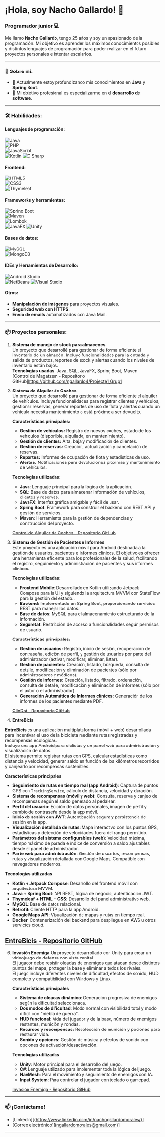 # ¡Hola, soy Nacho Gallardo! 👋  

### Programador junior 💻

Me llamo **Nacho Gallardo**, tengo 25 años y soy un apasionado de la programación. Mi objetivo es aprender los máximos conocimientos posibles y distintos lenguajes de programación para poder realizar en el futuro proyectos personales e intentar escalarlos.

---

### 🚀 **Sobre mí:**  
- 🌱 Actualmente estoy profundizando mis conocimientos en **Java** y **Spring Boot**.  
- 🎯 Mi objetivo profesional es especializarme en el **desarrollo de software**. 

---

### 🛠️ **Habilidades:**  

#### **Lenguajes de programación:**  
![Java](https://img.shields.io/badge/Java-ED8B00?style=for-the-badge&logo=java&logoColor=white)  
![PHP](https://img.shields.io/badge/PHP-777BB4?style=for-the-badge&logo=php&logoColor=white)  
![JavaScript](https://img.shields.io/badge/JavaScript-F7DF1E?style=for-the-badge&logo=javascript&logoColor=black)   
![Kotlin](https://img.shields.io/badge/Kotlin-0095D5?style=for-the-badge&logo=kotlin&logoColor=white)
![C Sharp](https://img.shields.io/badge/C%23-239120?style=for-the-badge&logo=c-sharp&logoColor=white)

#### **Frontend:**  
![HTML5](https://img.shields.io/badge/HTML5-E34F26?style=for-the-badge&logo=html5&logoColor=white)  
![CSS3](https://img.shields.io/badge/CSS3-1572B6?style=for-the-badge&logo=css3&logoColor=white)  
![Thymeleaf](https://img.shields.io/badge/Thymeleaf-005F0F?style=for-the-badge&logo=thymeleaf&logoColor=white)

#### **Frameworks y herramientas:**  
![Spring Boot](https://img.shields.io/badge/Spring_Boot-6DB33F?style=for-the-badge&logo=spring-boot&logoColor=white)  
![Maven](https://img.shields.io/badge/Maven-C71A36?style=for-the-badge&logo=apache-maven&logoColor=white)  
![Lombok](https://img.shields.io/badge/Lombok-FF0000?style=for-the-badge&logoColor=white)  
![JavaFX](https://img.shields.io/badge/JavaFX-4B8BBE?style=for-the-badge&logoColor=white)
![Unity](https://img.shields.io/badge/Unity-000000?style=for-the-badge&logo=unity&logoColor=white)

#### **Bases de datos:**  
![MySQL](https://img.shields.io/badge/MySQL-4479A1?style=for-the-badge&logo=mysql&logoColor=white)  
![MongoDB](https://img.shields.io/badge/MongoDB-47A248?style=for-the-badge&logo=mongodb&logoColor=white)

#### **IDEs y Herramientas de Desarrollo:**
![Android Studio](https://img.shields.io/badge/Android_Studio-3DDC84?style=for-the-badge&logo=android-studio&logoColor=white)  
![NetBeans](https://img.shields.io/badge/NetBeans-1B6AC6?style=for-the-badge&logo=apache-netbeans&logoColor=white)
![Visual Studio](https://img.shields.io/badge/Visual_Studio-5C2D91?style=for-the-badge&logo=visual-studio&logoColor=white)

#### **Otros:** 
- **Manipulación de imágenes** para proyectos visuales.  
- **Seguridad web con HTTPS**.  
- **Envío de emails** automatizados con Java Mail.

---

### 📦 **Proyectos personales:**  

1. **Sistema de manejo de stock para almacenes**  
   Un proyecto que desarrollé para gestionar de forma eficiente el inventario de un almacén. Incluye funcionalidades para la entrada y salida de productos, reportes de stock y alertas cuando los niveles de inventario están bajos.  
   **Tecnologías usadas:** Java, SQL, JavaFX, Spring Boot, Maven.  
   [Control de Magatzem - Repositorio GitHub]https://github.com/ngallardo4/Projecte1_Grup1  

2. **Sistema de Alquiler de Coches**  
   Un proyecto que desarrollé para gestionar de forma eficiente el alquiler de vehículos. Incluye funcionalidades para registrar clientes y vehículos, gestionar reservas, generar reportes de uso de flota y alertas cuando un vehículo necesita mantenimiento o está próximo a ser devuelto.

   **Características principales:**  
   - **Gestión de vehículos:** Registro de nuevos coches, estado de los vehículos (disponible, alquilado, en mantenimiento).  
   - **Gestión de clientes:** Alta, baja y modificación de clientes.  
   - **Gestión de reservas:** Creación, actualización y cancelación de reservas.  
   - **Reportes:** Informes de ocupación de flota y estadísticas de uso.  
   - **Alertas:** Notificaciones para devoluciones próximas y mantenimiento de vehículos.

   **Tecnologías utilizadas:**  
   - **Java**: Lenguaje principal para la lógica de la aplicación.  
   - **SQL**: Base de datos para almacenar información de vehículos, clientes y reservas.  
   - **JavaFX**: Interfaz gráfica amigable y fácil de usar.  
   - **Spring Boot**: Framework para construir el backend con REST API y gestión de servicios.  
   - **Maven**: Herramienta para la gestión de dependencias y construcción del proyecto.  

   [Control de Alquiler de Coches - Repositorio GitHub](https://github.com/ngallardo4/Projecte2_Grup1)

3. **Sistema de Gestión de Pacientes e Informes**   
   Este proyecto es una aplicación móvil para Android destinada a la gestión de usuarios, pacientes e informes clínicos. El objetivo es ofrecer una herramienta eficiente para los profesionales de la salud, facilitando el registro, seguimiento y administración de pacientes y sus informes clínicos.
   
   **Tecnologías utilizadas:**
   - **Frontend Mobile**: Desarrollado en Kotlin utilizando Jetpack Compose para la UI y siguiendo la arquitectura MVVM con StateFlow para la gestión del estado..  
   - **Backend**: Implementado en Spring Boot, proporcionando servicios REST para manejar los datos. 
   - **Base de datos**: MySQL para el almacenamiento estructurado de la información.  
   - **Seguretat**: Restricción de acceso a funcionalidades según permisos de usuario.

   **Características principales:**  
   - **Gestión de usuarios:** Registro, inicio de sesión, recuperación de contraseña, edición de perfil, y gestión de usuarios por parte del administrador (activar, modificar, eliminar, listar).
   - **Gestión de pacientes:** Creación, listado, búsqueda, consulta de detalle, modificación y eliminación de pacientes (sólo por administradores y médicos).  
   - **Gestión de informes:** Creación, listado, filtrado, ordenación, consulta de detalle, modificación y eliminación de informes (sólo por el autor o el administrador).  
   - **Generación Automática de Informes clínicos:** Generación de los informes de los pacientes mediante PDF.

   [ClinDat - Repositorio GitHub](https://github.com/ngallardo4/Clindat.git)

4. **EntreBicis**

**EntreBicis** es una aplicación multiplataforma (móvil + web) desarrollada para incentivar el uso de la bicicleta mediante rutas registradas y recompensas ecológicas.  
Incluye una app Android para ciclistas y un panel web para administración y visualización de datos.  
El sistema permite registrar rutas con GPS, calcular estadísticas como distancia y velocidad, generar saldo en función de los kilómetros recorridos y canjearlo por recompensas sostenibles.

**Características principales**

- **Seguimiento de rutas en tiempo real (app Android)**: Captura de puntos GPS con `TrackingService`, cálculo de distancia, velocidad y duración.
- **Sistema de recompensas (móvil y web)**: Consulta, reserva y canjeo de recompensas según el saldo generado al pedalear.
- **Perfil del usuario**: Edición de datos personales, imagen de perfil y cambio de contraseña desde la app móvil.
- **Inicio de sesión con JWT**: Autenticación segura y persistencia de sesión en la app.
- **Visualización detallada de rutas**: Mapa interactivo con los puntos GPS, estadísticas y detección de velocidades fuera del rango permitido.
- **Parámetros del sistema configurables (web)**: Velocidad máxima, tiempo máximo de parada e índice de conversión a saldo ajustables desde el panel de administrador.
- **Parte web para administración**: Gestión de usuarios, recompensas, rutas y visualización detallada con Google Maps. Compatible con navegadores modernos.

**Tecnologías utilizadas**

- **Kotlin + Jetpack Compose**: Desarrollo del frontend móvil con arquitectura MVVM.
- **Java + Spring Boot**: API REST, lógica de negocio, autenticación JWT.
- **Thymeleaf + HTML + CSS**: Desarrollo del panel administrativo web.
- **MySQL**: Base de datos relacional.
- **Retrofit**: Cliente HTTP para la app Android.
- **Google Maps API**: Visualización de mapas y rutas en tiempo real.
- **Docker**: Contenerización del backend para despliegue en AWS u otros servicios cloud.

[EntreBicis - Repositorio GitHub](https://github.com/ngallardo4/projecte4_entrebicis_android_web.git)
---

6. **Invasión Enemiga**
   Un proyecto desarrollado con Unity para crear un videojuego de defensa con vista cenital.  
   El jugador debe resistir oleadas de enemigos que atacan desde distintos puntos del mapa, proteger la base y eliminar a todos los rivales.  
   El juego incluye diferentes niveles de dificultad, efectos de sonido, HUD completo y compatibilidad con Windows y Linux.

   **Características principales**

   - **Sistema de oleadas dinámico**: Generación progresiva de enemigos según la dificultad seleccionada.
   - **Dos modos de dificultad**: Modo normal con visibilidad total y modo difícil con "niebla de guerra".
   - **HUD funcional**: Vida del jugador y de la base, número de enemigos restantes, munición y rondas.
   - **Recursos y recompensas**: Recolección de munición y pociones para restaurar vida.
   - **Sonido y opciones**: Gestión de música y efectos de sonido con opciones de activación/desactivación.


   **Tecnologías utilizadas**

   - **Unity**: Motor principal para el desarrollo del juego.
   - **C#**: Lenguaje utilizado para implementar toda la lógica del juego.
   - **NavMesh**: Para el movimiento y seguimiento de enemigos con IA.
   - **Input System**: Para controlar el jugador con teclado o gamepad.

   [Invasión Enemiga - Repositorio GitHub](https://github.com/ngallardo4/projecte5_nacho.git)
---

### 📫 **¡Contáctame!**  
- [LinkedIn][(https://www.linkedin.com/in/nachogallardomorales/)]
- [Correo electrónico][(ngallardomorales@gmail.com)]

---
